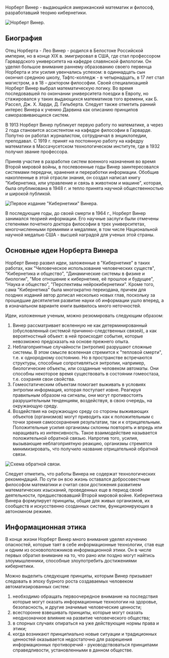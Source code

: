 Норберт Винер - выдающийся американский математик и философ, разработавший теорию кибернетики.

![Норберт Винер.](https://a24.biz/assets/files/handbook/images/c8/6e/c86e75ba0fcabd3507c878a3a922b3fe)


## Биография

Отец Норберта - Лео Винер - родился в Белостоке Российской империи, но в конце XIX в. эмигрировал в США, где стал профессором Гарвардского университета на кафедре славянской филологии. Он уделял большое внимание раннему образованию своего первенца Норберта и эти усилия увенчались успехом: в одиннадцать сын окончил среднюю школу, Тафтс-колледж - в четырнадцать, в 17 лет стал магистром, а в 18 – доктором философии. Своей специализацией Норберт Винер выбрал математическую логику. Во время последовавшей по окончании университета поездки в Европу, но  стажировался у таких выдающихся математиков того времени, как Б. Рассел,  Дж. Х. Харди,  Д. Гильберта. Следует также отметить ранний интерес Винера к учению Дарвина как описанию принципов саморазвивающихся систем.

В 1913 Норберт Винер публикует первую работу по математике, а через 2 года становится ассистентом на кафедре философии в Гарварде. Попутно он работал  журналистом, сотрудничал в энциклопедии, преподавал. С 1919 г. принят на постоянную работу на кафедру математики в Массачусетском технологическом институте, где в 1932 получил звание профессора.

Приняв участие в разработке систем военного назначения во время Второй мировой войны, в послевоенные годы Винер заинтересовался системами  передачи, хранения и переработки информации. Обобщив накопленные в этой отрасли знания, он создал написал книгу  "Кибернетика, или управление и связь в животном и машине", которая, была опубликована в  1948 г. и тепло принята научной общественностью и широкой публикой.

![Первое издание "Кибернетики" Винера.](https://a24.biz/assets/files/handbook/images/74/4e/744ebce79bd8b6ad70f82e776271811d)


В последующие годы, до своей смерти в 1964 г., Норберт Винер занимался теорией информации. Его научные заслуги были отмечены степенями почетного доктора философии в трех университетах, многочисленными премиями и медалями, в том числе Национальной научной медалью США - высшей наградой для ученых этой страны.

## Основные идеи Норберта Винера

Норберт Винер развил идеи, заложенные в "Кибернетике" в таких работах, как "Человеческое использование человеческих существ", "Кибернетика и общество", "Динамические системы в физике и биологии",  "Мое отношение к кибернетике, её прошлое и будущее", "Наука и общество", "Перспективы нейрокибернетики".  Кроме того, сама "Кибернетика" была многократно переиздана, причем для поздних изданий автор дописал несколько новых глав, поскольку за прошедшие  десятилетия развитие науки об информации ушло вперед, а в изначальном варианте книги выявилось много неточностей.

Идеи, изложенные ученым, можно резюмировать следующим образом:

1. Винер рассматривает вселенную не как детерминированный (обусловленный  системой причинно-следственных связей), а как вероятностный объект: в ней происходят события, которые невозможно предсказать на основе прежнего опыта.
1. Неблагоприятные случайности (энтропия) разрушают сложные системы. В этом смысле вселенная стремится к "тепловой смерти", т.е. к однородному состоянию. Но в пространстве встречаются структуры, способные сопротивляться энтропии, например, биологические объекты, или созданные человеком автоматы. Они способны некоторое время существовать в состоянии гомеостаза, т.е. сохраняя  свои свойства.
1. Гомеостатическим объектам помогает выживать в условиях энтропии информация, которая поступает извне. Реагируя правильным образом на сигналы, они могут противостоять разрушительным тенденциям, воздействуя, в свою очередь, на окружающую среду.
1.  Воздействия на окружающую среду со стороны выживающих объектов (организмов) могут приводить как к положительным с точки зрения самосохранения результатам, так и к отрицательным. Положительные усилия организмы склонны повторять и впредь или наращивать из интенсивность. Такое взаимодействие называется положительной обратной связью. Напротив того, усилия, вызывающие неблагоприятную реакцию, организмы стремятся минимизировать, что получило название отрицательной обратной связи.

![Схема обратной связи.](https://a24.biz/assets/files/handbook/images/c4/d5/c4d5e5a2bb8134f58352dd8c2c97ced7)

Следует отметить, что  работы Винера  не содержат технологических рекомендаций. По сути он всю жизнь оставался добросовестным философом математики и считал свои достижения развитием математических изысканий, проведенных еще в период своей деятельности, предшествовавший Второй мировой войне. Кибернетика Винера  формулирует принципы, общие  для живых организмов, их сообществ и искусственно созданных систем, функционирующих в автономном режиме.

## Информационная этика

В конце жизни Норберт Винер много внимания уделял изучению опасностей, которые таят в себе информационные технологии, став еще и одним из основоположников информационной этики. Он в числе первых обратил внимание на то, что рано или поздно могут найтись злоумышленники, способные злоупотребить достижениями кибернетики.

Можно выделить следующие принципы, которым Винер призывает следовать в эпоху бурного роста создаваемых человеком автоматизированных систем:

1. необходимо обращать первоочередное внимание на последствия которые могут оказать информационные технологии на здоровье, безопасность, и другие значимые человеческие ценности;
1. всесторонне взвешивать принципы, которые могут оказать неоднозначное влияние на развитие человеческого общества;
1. в спорных случаях опираться на уже действующие нормы права и этики;
1. когда возникают принципиально новые ситуации и традиционных ценностей оказывается недостаточно для разрешения информационных противоречий  - руководствоваться принципами справедливости, установленными в данном обществе.